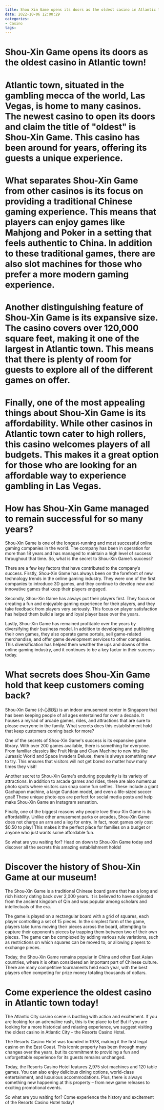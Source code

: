 ```yaml
---
title: Shou Xin Game opens its doors as the oldest casino in Atlantic town!
date: 2022-10-06 12:00:29
categories:
- Casino
tags:
---
```



#  Shou-Xin Game opens its doors as the oldest casino in Atlantic town!

# Atlantic town, situated in the gambling mecca of the world, Las Vegas, is home to many casinos. The newest casino to open its doors and claim the title of "oldest" is Shou-Xin Game. This casino has been around for years, offering its guests a unique experience.

# What separates Shou-Xin Game from other casinos is its focus on providing a traditional Chinese gaming experience. This means that players can enjoy games like Mahjong and Poker in a setting that feels authentic to China. In addition to these traditional games, there are also slot machines for those who prefer a more modern gaming experience.

# Another distinguishing feature of Shou-Xin Game is its expansive size. The casino covers over 120,000 square feet, making it one of the largest in Atlantic town. This means that there is plenty of room for guests to explore all of the different games on offer.

# Finally, one of the most appealing things about Shou-Xin Game is its affordability. While other casinos in Atlantic town cater to high rollers, this casino welcomes players of all budgets. This makes it a great option for those who are looking for an affordable way to experience gambling in Las Vegas.

#  How has Shou-Xin Game managed to remain successful for so many years?

Shou-Xin Game is one of the longest-running and most successful online gaming companies in the world. The company has been in operation for more than 18 years and has managed to maintain a high level of success throughout that time. So, what is the secret to Shou-Xin Game’s success?

There are a few key factors that have contributed to the company’s success. Firstly, Shou-Xin Game has always been on the forefront of new technology trends in the online gaming industry. They were one of the first companies to introduce 3D games, and they continue to develop new and innovative games that keep their players engaged.

Secondly, Shou-Xin Game has always put their players first. They focus on creating a fun and enjoyable gaming experience for their players, and they take feedback from players very seriously. This focus on player satisfaction has helped them build a large and loyal player base over the years.

Lastly, Shou-Xin Game has remained profitable over the years by diversifying their business model. In addition to developing and publishing their own games, they also operate game portals, sell game-related merchandise, and offer game development services to other companies. This diversification has helped them weather the ups and downs of the online gaming industry, and it continues to be a key factor in their success today.

#  What secrets does Shou-Xin Game hold that keep customers coming back?

Shou-Xin Game (小心游戏) is an indoor amusement center in Singapore that has been keeping people of all ages entertained for over a decade. It houses a myriad of arcade games, rides, and attractions that are sure to please everyone in the family. What secrets does this establishment hold that keep customers coming back for more?

One of the secrets of Shou-Xin Game's success is its expansive game library. With over 200 games available, there is something for everyone. From familiar classics like Fruit Ninja and Claw Machine to new hits like Jurassic World and Space Invaders Deluxe, there is always something new to try. This ensures that visitors will not get bored no matter how many times they visit!

Another secret to Shou-Xin Game's enduring popularity is its variety of attractions. In addition to arcade games and rides, there are also numerous photo spots where visitors can snap some fun selfies. These include a giant Gachapon machine, a large Gundam model, and even a life-sized soccer goal! These unique photo ops are perfect for social media posts and help make Shou-Xin Game an Instagram sensation.

Finally, one of the biggest reasons why people love Shou-Xin Game is its affordability. Unlike other amusement parks or arcades, Shou-Xin Game does not charge an arm and a leg for entry. In fact, most games only cost $0.50 to play! This makes it the perfect place for families on a budget or anyone who just wants some affordable fun.

So what are you waiting for? Head on down to Shou-Xin Game today and discover all the secrets this amazing establishment holds!

#  Discover the history of Shou-Xin Game at our museum!

The Shou-Xin Game is a traditional Chinese board game that has a long and rich history dating back over 2,000 years. It is believed to have originated from the ancient kingdom of Qin and was popular among scholars and intellectuals of the era.

The game is played on a rectangular board with a grid of squares, each player controlling a set of 15 pieces. In the simplest form of the game, players take turns moving their pieces across the board, attempting to capture their opponent’s pieces by trapping them between two of their own pieces. The game can be complexed by adding various rule variations, such as restrictions on which squares can be moved to, or allowing players to exchange pieces.

Today, the Shou-Xin Game remains popular in China and other East Asian countries, where it is often considered an important part of Chinese culture. There are many competitive tournaments held each year, with the best players often competing for prize money totaling thousands of dollars.

#  Come experience the oldest casino in Atlantic town today!

The Atlantic City casino scene is bustling with action and excitement. If you are looking for an adrenaline rush, this is the place to be! But if you are looking for a more historical and relaxing experience, we suggest visiting the oldest casino in Atlantic City – the Resorts Casino Hotel.

The Resorts Casino Hotel was founded in 1978, making it the first legal casino on the East Coast. This iconic property has been through many changes over the years, but its commitment to providing a fun and unforgettable experience for its guests remains unchanged.

Today, the Resorts Casino Hotel features 2,975 slot machines and 120 table games. You can also enjoy delicious dining options, world-class entertainment, and luxurious accommodations. Plus, there is always something new happening at this property – from new game releases to exciting promotional events.

So what are you waiting for? Come experience the history and excitement of the Resorts Casino Hotel today!